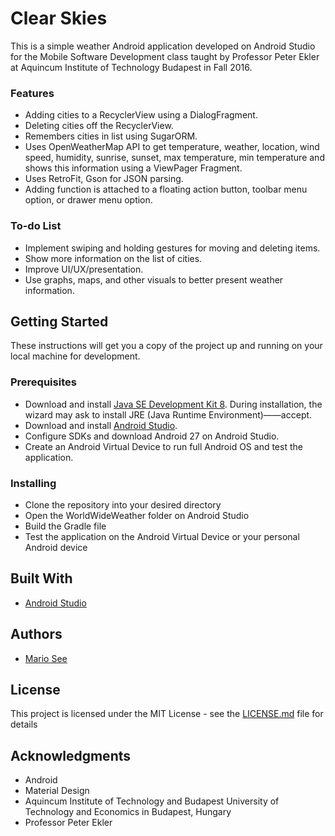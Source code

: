 # Clear Skies
This is a simple weather Android application developed on Android Studio for the Mobile Software Development class taught by Professor Peter Ekler at Aquincum Institute of Technology Budapest in Fall 2016. 

### Features 
- Adding cities to a RecyclerView using a DialogFragment.
- Deleting cities off the RecyclerView.
- Remembers cities in list using SugarORM.
- Uses OpenWeatherMap API to get temperature, weather, location, wind speed, humidity, sunrise, sunset, max temperature, min temperature and shows this information using a ViewPager Fragment.
- Uses RetroFit, Gson for JSON parsing.
- Adding function is attached to a floating action button, toolbar menu option, or drawer menu option.

### To-do List
- Implement swiping and holding gestures for moving and deleting items.
- Show more information on the list of cities.
- Improve UI/UX/presentation.
- Use graphs, maps, and other visuals to better present weather information.

## Getting Started

These instructions will get you a copy of the project up and running on your local machine for development.

### Prerequisites

* Download and install [Java SE Development Kit 8](http://www.oracle.com/technetwork/java/javase/downloads/jdk8-downloads-2133151.html). During installation, the wizard may ask to install JRE (Java Runtime Environment)——accept.
* Download and install [Android Studio](https://developer.android.com/studio/index.html).
* Configure SDKs and download Android 27 on Android Studio.
* Create an Android Virtual Device to run full Android OS and test the application.

### Installing

* Clone the repository into your desired directory
* Open the WorldWideWeather folder on Android Studio
* Build the Gradle file
* Test the application on the Android Virtual Device or your personal Android device

## Built With

* [Android Studio](https://developer.android.com/studio/index.html)

## Authors

* [Mario See](http://mariocsee.com/)

## License

This project is licensed under the MIT License - see the [LICENSE.md](LICENSE.md) file for details

## Acknowledgments

* Android
* Material Design
* Aquincum Institute of Technology and Budapest University of Technology and Economics in Budapest, Hungary
* Professor Peter Ekler
